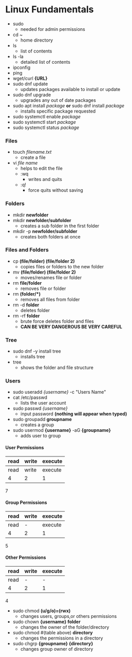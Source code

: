 # **Linux Fundamentals**
- sudo 
    - needed for admin permissions
- cd ~
    - home directory
- ls
    - list of contents
- ls -la
    - detailed list of contents
- ipconfig
- ping
- wget/curl **{URL}**
- sudo dnf update
    - updates packages available to install or update
- sudo dnf upgrade
    - upgrades any out of date packages
- sudo apt install *package* **or** sudo dnf install *package* 
    - installs specific package requested
- sudo systemctl enable *package*
- sudo systemctl start *package*
- sudo systemctl status *package*
### Files
- touch *filename.txt*
    - create a file
- vi *file name*
    - helps to edit the file 
    - :wq
        - writes and quits 
    - :q!
        - force quits without saving 
### Folders
- mkdir **newfolder**
- mkdir **newfolder/subfolder**
    - creates a sub folder in the first folder
- mkdir -p **newfolder/subfolder**
    - creates both folders at once
### Files and Folders
- cp **(file/folder) (file/folder 2)**
    - copies files or folders to the new folder
- mv **(file/folder) (file/folder 2)**
    - moves/renames file or folder
- rm **file/folder**
    - removes file or folder
- rm **(folder/*)**
    - removes all files from folder
- rm -d **folder**
    - deletes folder
- rm -rf **folder**
    - brute force deletes folder and files
    - **CAN BE VERY DANGEROUS BE VERY CAREFUL**
### Tree
- sudo dnf -y install tree
    - installs tree
- tree
    - shows the folder and file structure
### Users
- sudo useradd *{username}* -c "Users Name"
- cat /etc/passwd
    - lists the user account
- sudo passwd *{username}*
    - input password **(nothing will appear when typed)**
- sudo groupadd **groupname**
    - creates a group
- sudo usermod **{username}** -aG **{groupname}**
    - adds user to group

#### User Permissions
| read | write | execute |
| -----|-------|---------|
| read | write | execute |
|   4  |   2   |    1    |
7
#### Group Permissions
| read | write | execute |
| -----|-------|---------|
| read |   -   | execute |
|   4  |   2   |    1    |
5
#### Other Permissions
| read | write | execute |
| -----|-------|---------|
| read | - | - |
|   4  |   2   |    1    |
4

- sudo chmod **(u/g/o)=(rwx)**
    - changes users, groups,or others permissions
- sudo chown **{username} folder**
    - changes the owner of the folder/directory
- sudo chmod #(table above) **directory**
    - changes the permissions in a directory
- sudo chgrp **{groupname} {directory}**
    - changes group owner of directory